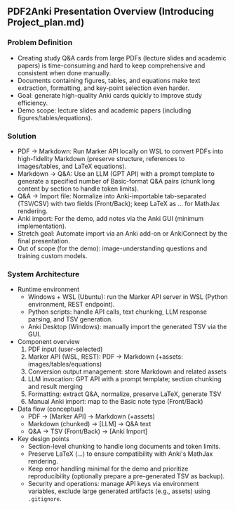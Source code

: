 ## PDF2Anki Presentation Overview (Introducing Project_plan.md)

### Problem Definition
- Creating study Q&A cards from large PDFs (lecture slides and academic papers) is time-consuming and hard to keep comprehensive and consistent when done manually.
- Documents containing figures, tables, and equations make text extraction, formatting, and key-point selection even harder.
- Goal: generate high-quality Anki cards quickly to improve study efficiency.
- Demo scope: lecture slides and academic papers (including figures/tables/equations).

### Solution
- PDF → Markdown: Run Marker API locally on WSL to convert PDFs into high-fidelity Markdown (preserve structure, references to images/tables, and LaTeX equations).
- Markdown → Q&A: Use an LLM (GPT API) with a prompt template to generate a specified number of Basic-format Q&A pairs (chunk long content by section to handle token limits).
- Q&A → Import file: Normalize into Anki-importable tab-separated (TSV/CSV) with two fields (Front/Back); keep LaTeX as $...$ for MathJax rendering.
- Anki import: For the demo, add notes via the Anki GUI (minimum implementation).
- Stretch goal: Automate import via an Anki add-on or AnkiConnect by the final presentation.
- Out of scope (for the demo): image-understanding questions and training custom models.

### System Architecture
- Runtime environment
  - Windows + WSL (Ubuntu): run the Marker API server in WSL (Python environment, REST endpoint).
  - Python scripts: handle API calls, text chunking, LLM response parsing, and TSV generation.
  - Anki Desktop (Windows): manually import the generated TSV via the GUI.
- Component overview
  1. PDF input (user-selected)
  2. Marker API (WSL, REST): PDF → Markdown (+assets: images/tables/equations)
  3. Conversion output management: store Markdown and related assets
  4. LLM invocation: GPT API with a prompt template; section chunking and result merging
  5. Formatting: extract Q&A, normalize, preserve LaTeX, generate TSV
  6. Manual Anki import: map to the Basic note type (Front/Back)
- Data flow (conceptual)
  - PDF → [Marker API] → Markdown (+assets)
  - Markdown (chunked) → [LLM] → Q&A text
  - Q&A → TSV (Front/Back) → [Anki Import]
- Key design points
  - Section-level chunking to handle long documents and token limits.
  - Preserve LaTeX ($...$) to ensure compatibility with Anki's MathJax rendering.
  - Keep error handling minimal for the demo and prioritize reproducibility (optionally prepare a pre-generated TSV as backup).
  - Security and operations: manage API keys via environment variables, exclude large generated artifacts (e.g., assets) using `.gitignore`.


